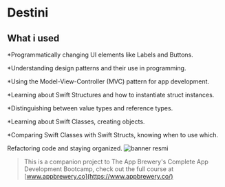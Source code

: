 

#  Destini
## What i used


*Programmatically changing UI elements like Labels and Buttons.

*Understanding design patterns and their use in programming.

*Using the Model-View-Controller (MVC) pattern for app development.

*Learning about Swift Structures and how to instantiate struct instances.

*Distinguishing between value types and reference types.

*Learning about Swift Classes, creating objects.

*Comparing Swift Classes with Swift Structs, knowing when to use which.


Refactoring code and staying organized.
![banner resmi](https://r.resimlink.com/Uqkcmv5d.png)
>This is a companion project to The App Brewery's Complete App Development Bootcamp, check out the full course at [www.appbrewery.co](https://www.appbrewery.co/)

